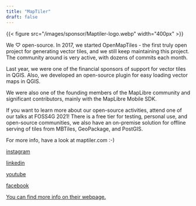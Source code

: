 ```yaml
---
title: "MapTiler"
draft: false
---
```


{{< figure src="/images/sponsor/Maptiler-logo.webp" width="400px" >}}

We ♡ open-source. In 2017, we started OpenMapTiles - the first truly open project for generating vector tiles, and we still keep maintaining this project. The community around is very active, with dozens of commits each month.

Last year, we were one of the financial sponsors of support for vector tiles in QGIS. Also, we developed an open-source plugin for easy loading vector maps in QGIS.

We were also one of the founding members of the MapLibre community and significant contributors, mainly with the MapLibre Mobile SDK.

If you want to learn more about our open-source activities, attend one of our talks at FOSS4G 2021!
There is a free tier for testing, personal use, and open-source communities, we also have an on-premise solution for offline serving of tiles from MBTiles, GeoPackage, and PostGIS.

For more info, have a look at maptiler.com :-)

[instagram](https://www.instagram.com/maptiler/)

[linkedin](https://www.linkedin.com/company/maptiler/)

[youtube](https://www.youtube.com/channel/UCubcQeWuBKvqpMu172CLEXw)

[facebook](https://www.facebook.com/MapTiler/)

[You can find more info on their webpage.](https://www.maptiler.com/)
